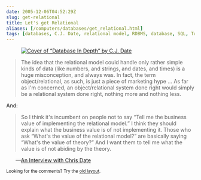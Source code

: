 ```yaml
--- 
date: 2005-12-06T04:52:29Z
slug: get-relational
title: Let's get Relational
aliases: [/computers/databases/get_relational.html]
tags: [databases, C.J. Date, relational model, RDBMS, database, SQL, Tutorial D, object/relational databases]
---
```


<figure class="right"><a href="https://www.amazon.com/exec/obidos/ASIN/0596100124/justatheory-20" title="Buy &#x201c;Database In Depth&#x201d; on Amazon.com"><img src="https://images-na.ssl-images-amazon.com/images/I/41666fRxogL._SX379_BO1,204,203,200_.jpg" alt="Cover of &#x201c;Database In Depth&#x201d; by C.J. Date" /></a></figure>

<blockquote cite="http://www.oreillynet.com/lpt/a/6060"><p>The idea that the relational model could handle only rather simple kinds of data (like numbers, and strings, and dates, and times) is a huge misconception, and always was. In fact, the term object/relational, as such, is just a piece of marketing hype ... As far as I'm concerned, an object/relational system done right would simply be a relational system done right, nothing more and nothing less.</p></blockquote>

<p>And:</p>

<blockquote cite="http://www.oreillynet.com/lpt/a/6060"><p>So I think it's incumbent on people not to say <q>Tell me the business value of implementing the relational model.</q> I think they should explain what the business value is of not implementing it. Those who ask <q>What's the value of the relational model?</q> are basically saying <q>What's the value of theory?</q> And I want them to tell me what the value is of not abiding by the theory.</p></blockquote>

<p style="padding-left: 25px;">&#x2014;<a href="http://www.oreillynet.com/lpt/a/6060">An Interview with Chris Date</a></p>

<p class="past"><small>Looking for the comments? Try the <a rel="nofollow" href="//past.justatheory.com/computers/databases/get_relational.html">old layout</a>.</small></p>
